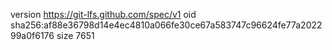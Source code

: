 version https://git-lfs.github.com/spec/v1
oid sha256:af88e36798d14e4ec4810a066fe30ce67a583747c96624fe77a202299a0f6176
size 7651
